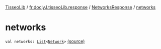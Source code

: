 [TisseoLib](../../index.md) / [fr.docjyJ.tisseoLib.response](../index.md) / [NetworksResponse](index.md) / [networks](./networks.md)

# networks

`val networks: `[`List`](https://kotlinlang.org/api/latest/jvm/stdlib/kotlin.collections/-list/index.html)`<`[`Network`](../../fr.docjy-j.tisseo-lib.model.netwotk/-network/index.md)`>` [(source)](https://github.com/docjyJ/TisseoLib/tree/master/src/main/kotlin/fr/docjyJ/tisseoLib/response/NetworksResponse.kt#L18)